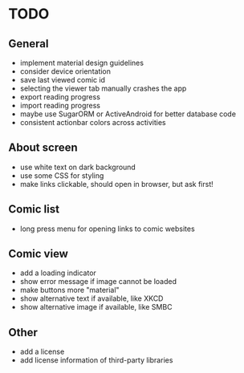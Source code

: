 # TODO

## General

- implement material design guidelines
- consider device orientation
- save last viewed comic id
- selecting the viewer tab manually crashes the app
- export reading progress
- import reading progress
- maybe use SugarORM or ActiveAndroid for better database code
- consistent actionbar colors across activities

## About screen

- use white text on dark background
- use some CSS for styling
- make links clickable, should open in browser, but ask first!

## Comic list

- long press menu for opening links to comic websites

## Comic view

- add a loading indicator
- show error message if image cannot be loaded
- make buttons more "material"
- show alternative text if available, like XKCD
- show alternative image if available, like SMBC

## Other

- add a license
- add license information of third-party libraries
